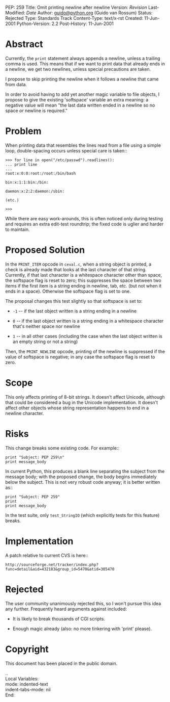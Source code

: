 PEP: 259
Title: Omit printing newline after newline
Version: $Revision$
Last-Modified: $Date$
Author: guido@python.org (Guido van Rossum)
Status: Rejected
Type: Standards Track
Content-Type: text/x-rst
Created: 11-Jun-2001
Python-Version: 2.2
Post-History: 11-Jun-2001


Abstract
========

Currently, the ``print`` statement always appends a newline, unless a
trailing comma is used.  This means that if we want to print data
that already ends in a newline, we get two newlines, unless
special precautions are taken.

I propose to skip printing the newline when it follows a newline
that came from data.

In order to avoid having to add yet another magic variable to file
objects, I propose to give the existing 'softspace' variable an
extra meaning: a negative value will mean "the last data written
ended in a newline so no space *or* newline is required."


Problem
=======

When printing data that resembles the lines read from a file using
a simple loop, double-spacing occurs unless special care is taken::

    >>> for line in open("/etc/passwd").readlines():
    ... print line
    ...
    root:x:0:0:root:/root:/bin/bash

    bin:x:1:1:bin:/bin:

    daemon:x:2:2:daemon:/sbin:

    (etc.)

    >>>

While there are easy work-arounds, this is often noticed only
during testing and requires an extra edit-test roundtrip; the
fixed code is uglier and harder to maintain.


Proposed Solution
=================

In the ``PRINT_ITEM`` opcode in ``ceval.c``, when a string object is
printed, a check is already made that looks at the last character
of that string.  Currently, if that last character is a whitespace
character other than space, the softspace flag is reset to zero;
this suppresses the space between two items if the first item is a
string ending in newline, tab, etc. (but not when it ends in a
space).  Otherwise the softspace flag is set to one.

The proposal changes this test slightly so that softspace is set
to:

- ``-1`` -- if the last object written is a string ending in a
  newline

- ``0`` -- if the last object written is a string ending in a
  whitespace character that's neither space nor newline

- ``1`` -- in all other cases (including the case when the last
  object written is an empty string or not a string)

Then, the ``PRINT_NEWLINE`` opcode, printing of the newline is
suppressed if the value of softspace is negative; in any case the
softspace flag is reset to zero.


Scope
=====

This only affects printing of 8-bit strings.  It doesn't affect
Unicode, although that could be considered a bug in the Unicode
implementation.  It doesn't affect other objects whose string
representation happens to end in a newline character.


Risks
=====

This change breaks some existing code.  For example::

    print "Subject: PEP 259\n"
    print message_body

In current Python, this produces a blank line separating the
subject from the message body; with the proposed change, the body
begins immediately below the subject.  This is not very robust
code anyway; it is better written as::

    print "Subject: PEP 259"
    print
    print message_body

In the test suite, only ``test_StringIO`` (which explicitly tests for
this feature) breaks.


Implementation
==============

A patch relative to current CVS is here::

    http://sourceforge.net/tracker/index.php?func=detail&aid=432183&group_id=5470&atid=305470


Rejected
========

The user community unanimously rejected this, so I won't pursue
this idea any further.  Frequently heard arguments against
included:

- It is likely to break thousands of CGI scripts.

- Enough magic already (also: no more tinkering with 'print'
  please).


Copyright
=========

This document has been placed in the public domain.


..  
  Local Variables:  
  mode: indented-text  
  indent-tabs-mode: nil  
  End:  
